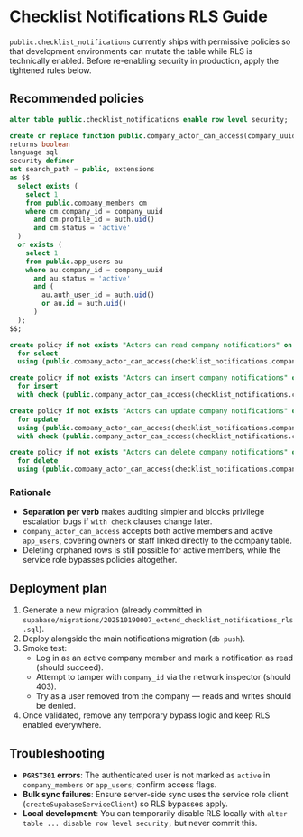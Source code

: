 # Checklist Notifications RLS Guide

`public.checklist_notifications` currently ships with permissive policies so that development environments can mutate the table while RLS is technically enabled. Before re-enabling security in production, apply the tightened rules below.

## Recommended policies

```sql
alter table public.checklist_notifications enable row level security;

create or replace function public.company_actor_can_access(company_uuid uuid)
returns boolean
language sql
security definer
set search_path = public, extensions
as $$
  select exists (
    select 1
    from public.company_members cm
    where cm.company_id = company_uuid
      and cm.profile_id = auth.uid()
      and cm.status = 'active'
  )
  or exists (
    select 1
    from public.app_users au
    where au.company_id = company_uuid
      and au.status = 'active'
      and (
        au.auth_user_id = auth.uid()
        or au.id = auth.uid()
      )
  );
$$;

create policy if not exists "Actors can read company notifications" on public.checklist_notifications
  for select
  using (public.company_actor_can_access(checklist_notifications.company_id));

create policy if not exists "Actors can insert company notifications" on public.checklist_notifications
  for insert
  with check (public.company_actor_can_access(checklist_notifications.company_id));

create policy if not exists "Actors can update company notifications" on public.checklist_notifications
  for update
  using (public.company_actor_can_access(checklist_notifications.company_id))
  with check (public.company_actor_can_access(checklist_notifications.company_id));

create policy if not exists "Actors can delete company notifications" on public.checklist_notifications
  for delete
  using (public.company_actor_can_access(checklist_notifications.company_id));
```

### Rationale
- **Separation per verb** makes auditing simpler and blocks privilege escalation bugs if `with check` clauses change later.
- `company_actor_can_access` accepts both active members and active `app_users`, covering owners or staff linked directly to the company table.
- Deleting orphaned rows is still possible for active members, while the service role bypasses policies altogether.

## Deployment plan
1. Generate a new migration (already committed in `supabase/migrations/202510190007_extend_checklist_notifications_rls.sql`).
2. Deploy alongside the main notifications migration (`db push`).
3. Smoke test:
   - Log in as an active company member and mark a notification as read (should succeed).
   - Attempt to tamper with `company_id` via the network inspector (should 403).
   - Try as a user removed from the company — reads and writes should be denied.
4. Once validated, remove any temporary bypass logic and keep RLS enabled everywhere.

## Troubleshooting
- **`PGRST301` errors**: The authenticated user is not marked as `active` in `company_members` or `app_users`; confirm access flags.
- **Bulk sync failures**: Ensure server-side sync uses the service role client (`createSupabaseServiceClient`) so RLS bypasses apply.
- **Local development**: You can temporarily disable RLS locally with `alter table ... disable row level security;` but never commit this.
